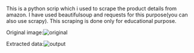 This is a python scrip which i used to scrape the product details from amazon.
I have used beautifulsoup and requests for this purpose(you can also use scrapy).
This scraping is done only for educational purpose.


Original image:![original](https://user-images.githubusercontent.com/32265911/54601245-8defd180-4a64-11e9-9a83-379497d26762.PNG)



Extracted data:![output](https://user-images.githubusercontent.com/32265911/54601449-0bb3dd00-4a65-11e9-8862-80c8d89b806c.PNG)



